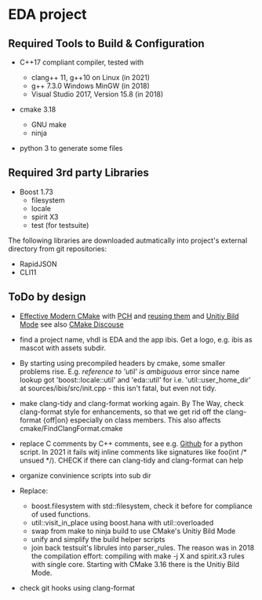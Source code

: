 EDA project
===========

Required Tools to Build & Configuration
----------------------------------------

* C++17 compliant compiler, tested with
    - clang++ 11, g++10 on Linux (in 2021)
    - g++ 7.3.0 Windows MinGW (in 2018)
    - Visual Studio 2017, Version 15.8 (in 2018)

* cmake 3.18
    - GNU make
    - ninja
    
* python 3 to generate some files


Required 3rd party Libraries
----------------------------

* Boost 1.73
    - filesystem
    - locale
    - spirit X3
    - test (for testsuite)
    
The following libraries are downloaded autmatically into project's external
directory from git repositories:

* RapidJSON
* CLI11


ToDo by design
---------------
- [Effective Modern CMake](https://gist.github.com/mbinna/c61dbb39bca0e4fb7d1f73b0d66a4fd1)
  with [PCH](https://cmake.org/cmake/help/latest/command/target_precompile_headers.html?highlight=pch) 
  and [reusing them](https://cmake.org/cmake/help/git-stage/command/target_precompile_headers.html) 
  and [Unitiy Bild Mode](https://cmake.org/cmake/help/latest/prop_tgt/UNITY_BUILD_MODE.html#prop_tgt:UNITY_BUILD_MODE)
  see also [CMake Discouse](https://discourse.cmake.org/t/one-source-to-create-multiple-objects/2819)

- find a project name, vhdl is EDA and the app ibis. Get a logo, e.g. ibis
  as mascot with assets subdir.

- By starting using precompiled headers by cmake, some smaller problems rise.
  E.g. *reference to 'util' is ambiguous* error since name lookup got 
  'boost::locale::util' and 'eda::util' for i.e. 'util::user_home_dir'
  at sources/ibis/src/init.cpp - this isn't fatal, but even not tidy.
  
- make clang-tidy and clang-format working again. By The Way, check clang-format
  style for enhancements, so that we get rid off the clang-format {off|on}
  especially on class members.
  This also affects cmake/FindClangFormat.cmake

- replace C comments by C++ comments, see e.g. [Github](https://github.com/mbitsnbites/c-comments-to-cpp)
  for a python script. In 2021 it fails witj inline comments like signatures
  like foo(int /* unsued */). 
  CHECK if there can clang-tidy and clang-format can help

- organize convinience scripts into sub dir

- Replace:
  - boost.filesystem with std::filesystem, check it before for compliance of 
    used functions.
  - util::visit_in_place using boost.hana with util::overloaded
  - swap from make to ninja build to use CMake's Unitiy Bild Mode
  - unify and simplify the build helper scripts
  - join back testsuit's librules into parser_rules. The reason was in 2018 the 
    compilation effort: compiling with make -j X and spirit.x3 rules with 
    single core. Starting with CMake 3.16 there is the Unitiy Bild Mode.

- check git hooks using clang-format